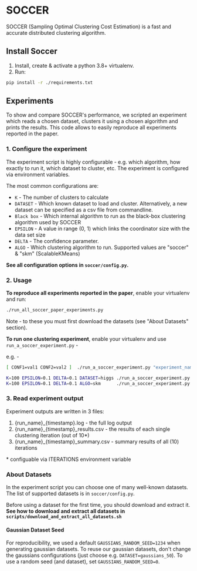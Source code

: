 # SOCCER

SOCCER (Sampling Optimal Clustering Cost Estimation) is a fast and accurate distributed clustering algorithm.

## Install Soccer

1. Install, create & activate a python 3.8+ virtualenv.
2. Run:

```bash
pip install -r ./requirements.txt
```

## Experiments

To show and compare SOCCER's performance, we scripted an experiment which reads a chosen dataset, clusters it using a chosen 
algorithm and prints the results. This code allows to easily reproduce all experiments reported in the paper.

### 1. Configure the experiment

The experiment script is highly configurable - e.g. which algorithm, how exactly to run it, which dataset to cluster, etc. The experiment is configured via environment variables.

The most common configurations are:

* `K` - The number of clusters to calculate
* `DATASET` - Which known dataset to load and cluster. Alternatively, a new dataset can be specified as a csv file from commandline.
* `Black box` - Which internal algorithm to run as the black-box clustering algorithm used by SOCCER 
* `EPSILON` - A value in range (0, 1) which links the coordinator size with the data set size 
* `DELTA` - The confidence parameter.
* `ALGO` - Which clustering algorithm to run. Supported values are "soccer" & "skm" (ScalableKMeans)

**See all configuration options in `soccer/config.py`.**

### 2. Usage

**To reproduce all experiments reported in the paper**, enable your virtualenv and run:

```bash
./run_all_soccer_paper_experiments.py
```

Note - to  these you must first download the datasets (see "About Datasets" section).


**To run one clustering experiment**, enable your virtualenv and use `run_a_soccer_experiment.py` - 

e.g. - 
```bash
[ CONF1=val1 CONF2=val2 ]  ./run_a_soccer_experiment.py "experiment_name" [path/to/your_data.csv]

K=100 EPSILON=0.1 DELTA=0.1 DATASET=higgs ./run_a_soccer_experiment.py "soccer_with_higgs_and_100k"
K=100 EPSILON=0.1 DELTA=0.1 ALGO=skm      ./run_a_soccer_experiment.py "skm_with_100k_on_my_data" my/custom/data.csv
```

### 3. Read experiment output

Experiment outputs are written in 3 files:

1. {run_name}_{timestamp}.log - the full log output
2. {run_name}_{timestamp}_results.csv - the results of each single clustering iteration (out of 10*)
3. {run_name}_{timestamp}_summary.csv - summary results of all (10) iterations

\* configuable via ITERATIONS environment variable

### About Datasets

In the experiment script you can choose one of many well-known datasets. The list of supported datasets is in `soccer/config.py`. 

Before using a dataset for the first time, you should download and
extract it. **See how to download and extract all datasets in `scripts/download_and_extract_all_datasets.sh`**

#### Gaussian Dataset Seed

For reproducibility, we used a default `GAUSSIANS_RANDOM_SEED=1234` when generating gaussian datasets. To reuse our gaussian datasets, don't change the gaussians configurations (just choose
e.g. `DATASET=gaussians_50`). To use a random seed (and dataset), set `GAUSSIANS_RANDOM_SEED=0`.

